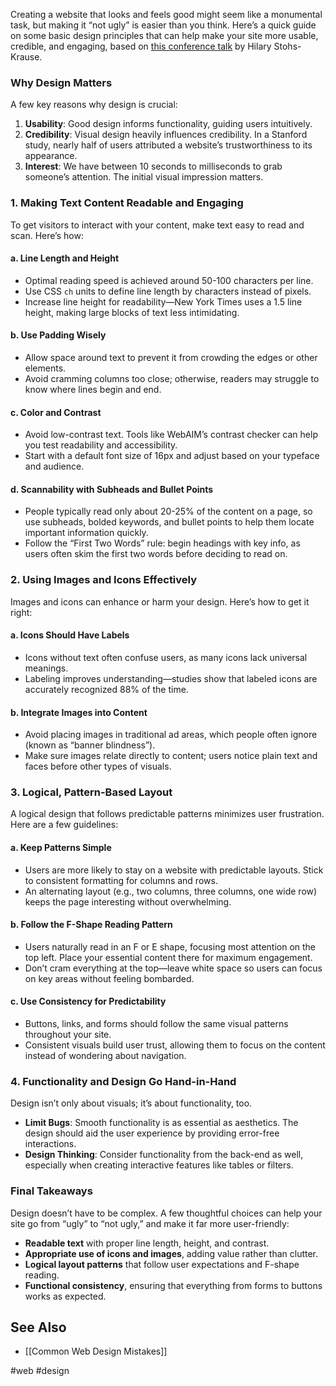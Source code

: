 Creating a website that looks and feels good might seem like a monumental task, but making it “not ugly” is easier than you think. Here’s a quick guide on some basic design principles that can help make your site more usable, credible, and engaging, based on [this conference talk](https://www.youtube.com/watch?v=Jf0cjocP8Wk) by Hilary Stohs-Krause.

### Why Design Matters

A few key reasons why design is crucial:

1. **Usability**: Good design informs functionality, guiding users intuitively.
2. **Credibility**: Visual design heavily influences credibility. In a Stanford study, nearly half of users attributed a website’s trustworthiness to its appearance.
3. **Interest**: We have between 10 seconds to milliseconds to grab someone’s attention. The initial visual impression matters.

### 1. Making Text Content Readable and Engaging

To get visitors to interact with your content, make text easy to read and scan. Here’s how:

#### a. **Line Length and Height**
- Optimal reading speed is achieved around 50-100 characters per line.
- Use CSS `ch` units to define line length by characters instead of pixels.
- Increase line height for readability—New York Times uses a 1.5 line height, making large blocks of text less intimidating.

#### b. **Use Padding Wisely**
- Allow space around text to prevent it from crowding the edges or other elements.
- Avoid cramming columns too close; otherwise, readers may struggle to know where lines begin and end.

#### c. **Color and Contrast**
- Avoid low-contrast text. Tools like WebAIM’s contrast checker can help you test readability and accessibility.
- Start with a default font size of 16px and adjust based on your typeface and audience.

#### d. **Scannability with Subheads and Bullet Points**
- People typically read only about 20-25% of the content on a page, so use subheads, bolded keywords, and bullet points to help them locate important information quickly.
- Follow the “First Two Words” rule: begin headings with key info, as users often skim the first two words before deciding to read on.

### 2. Using Images and Icons Effectively

Images and icons can enhance or harm your design. Here’s how to get it right:

#### a. **Icons Should Have Labels**
- Icons without text often confuse users, as many icons lack universal meanings.
- Labeling improves understanding—studies show that labeled icons are accurately recognized 88% of the time.

#### b. **Integrate Images into Content**
- Avoid placing images in traditional ad areas, which people often ignore (known as “banner blindness”).
- Make sure images relate directly to content; users notice plain text and faces before other types of visuals.

### 3. Logical, Pattern-Based Layout

A logical design that follows predictable patterns minimizes user frustration. Here are a few guidelines:

#### a. **Keep Patterns Simple**
- Users are more likely to stay on a website with predictable layouts. Stick to consistent formatting for columns and rows.
- An alternating layout (e.g., two columns, three columns, one wide row) keeps the page interesting without overwhelming.

#### b. **Follow the F-Shape Reading Pattern**
- Users naturally read in an F or E shape, focusing most attention on the top left. Place your essential content there for maximum engagement.
- Don’t cram everything at the top—leave white space so users can focus on key areas without feeling bombarded.

#### c. **Use Consistency for Predictability**
- Buttons, links, and forms should follow the same visual patterns throughout your site.
- Consistent visuals build user trust, allowing them to focus on the content instead of wondering about navigation.

### 4. Functionality and Design Go Hand-in-Hand

Design isn’t only about visuals; it’s about functionality, too.

- **Limit Bugs**: Smooth functionality is as essential as aesthetics. The design should aid the user experience by providing error-free interactions.
- **Design Thinking**: Consider functionality from the back-end as well, especially when creating interactive features like tables or filters.

### Final Takeaways

Design doesn’t have to be complex. A few thoughtful choices can help your site go from “ugly” to “not ugly,” and make it far more user-friendly:

- **Readable text** with proper line length, height, and contrast.
- **Appropriate use of icons and images**, adding value rather than clutter.
- **Logical layout patterns** that follow user expectations and F-shape reading.
- **Functional consistency**, ensuring that everything from forms to buttons works as expected.


## See Also

- [[Common Web Design Mistakes]]

#web #design
